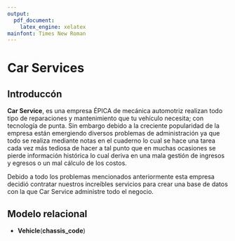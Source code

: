 ```yaml
---
output:
  pdf_document:
    latex_engine: xelatex
mainfont: Times New Roman
---
```


# Car Services

## **Introduccón**

**Car Service**, es una empresa ÉPICA de mecánica automotriz realizan todo tipo de reparaciones y mantenimiento que tu vehículo necesita; con tecnología de punta. Sin embargo debido a la creciente popularidad de la empresa están emergiendo diversos problemas de administración ya que todo se realiza mediante notas en el cuaderno lo cual se hace una tarea cada vez más tediosa de hacer a tal punto que en muchas ocasiones se pierde información histórica lo cual deriva en una mala gestión de ingresos y egresos o un mal cálculo de los costos.

Debido a todo los problemas mencionados anteriormente esta empresa decidió contratar nuestros increíbles servicios para crear una base de datos con la que Car Service administre todo el negocio.

## **Modelo relacional**

* **Vehicle**(__chassis_code__)
